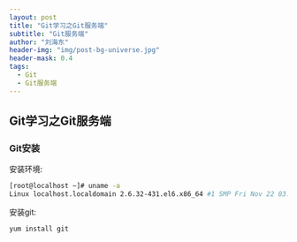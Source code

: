 ```yaml
---
layout: post
title: "Git学习之Git服务端"
subtitle: "Git服务端"
author: "刘海东"
header-img: "img/post-bg-universe.jpg"
header-mask: 0.4
tags:
  - Git
  - Git服务端
---
```



## Git学习之Git服务端

### Git安装
安装环境:
```bash 
[root@localhost ~]# uname -a
Linux localhost.localdomain 2.6.32-431.el6.x86_64 #1 SMP Fri Nov 22 03:15:09 UTC 2013 x86_64 x86_64 x86_64 GNU/Linux
```
安装git:
```bash
yum install git
```

